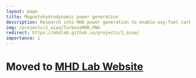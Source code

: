 ```yaml
---
layout: page
title: Magnetohydrodynamic power generation
description: Research into MHD power generation to enable oxy-fuel carbon capture
img: /projects/2_aiaa/TurbovsMHD.PNG
redirect: https://mhdlab.github.io/projects/2_aiaa/
importance: 1
---
```


# Moved to [MHD Lab Website](https://mhdlab.github.io/projects/2_aiaa/)